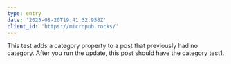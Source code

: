 ```yaml
---
type: entry
date: '2025-08-20T19:41:32.958Z'
client_id: 'https://micropub.rocks/'
---
```

This test adds a category property to a post that previously had no category. After you run the update, this post should have the category test1.
